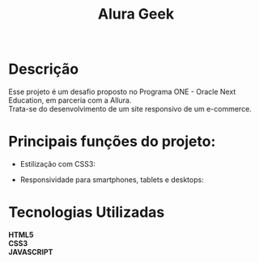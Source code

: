 <h1 align="center">Alura Geek</h1>
<br>
<img src="">

# Descrição

Esse projeto é um desafio proposto no Programa ONE - Oracle Next Education, em parceria com a Allura.
<br>
Trata-se do desenvolvimento de um site responsivo de um e-commerce.

# Principais funções do projeto:

- Estilização com CSS3:

- Responsividade para smartphones, tablets e desktops:


# Tecnologias Utilizadas

**HTML5**
<br>
**CSS3**
<br>
**JAVASCRIPT**
<br>
<img src="">


